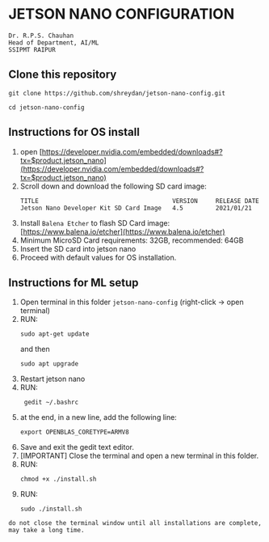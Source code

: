 # JETSON NANO CONFIGURATION

```
Dr. R.P.S. Chauhan
Head of Department, AI/ML
SSIPMT RAIPUR
```

## Clone this repository

```
git clone https://github.com/shreydan/jetson-nano-config.git
```
```
cd jetson-nano-config
```

## Instructions for OS install
1. open [https://developer.nvidia.com/embedded/downloads#?tx=$product,jetson_nano](https://developer.nvidia.com/embedded/downloads#?tx=$product,jetson_nano)
2. Scroll down and download the following SD card image:
   ```
   TITLE                                     VERSION     RELEASE DATE               
   Jetson Nano Developer Kit SD Card Image   4.5         2021/01/21
   ```
3. Install `Balena Etcher` to flash SD Card image: [https://www.balena.io/etcher](https://www.balena.io/etcher)
4. Minimum MicroSD Card requirements: 32GB, recommended: 64GB
5. Insert the SD card into jetson nano
6. Proceed with default values for OS installation.

## Instructions for ML setup

1. Open terminal in this folder `jetson-nano-config` (right-click -> open terminal)
2. RUN:
    ```
    sudo apt-get update
    ```
    and then
    ```
    sudo apt upgrade
    ```
3. Restart jetson nano
4. RUN:
   ```
    gedit ~/.bashrc
   ``` 
5. at the end, in a new line, add the following line:
    ```
    export OPENBLAS_CORETYPE=ARMV8
    ```
6. Save and exit the gedit text editor.
7. [IMPORTANT] Close the terminal and open a new terminal in this folder.
8. RUN:
    ```
    chmod +x ./install.sh
    ```
9. RUN:
    ```
    sudo ./install.sh
    ```

```
do not close the terminal window until all installations are complete, may take a long time.
```